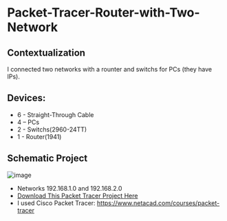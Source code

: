 # Packet-Tracer-Router-with-Two-Network

## Contextualization
I connected two networks with a rounter and switchs for PCs (they have IPs).

## Devices:
- 6 - Straight-Through Cable
- 4 – PCs
- 2 - Switchs(2960-24TT)
- 1 - Router(1941)


## Schematic Project
![image](https://github.com/KaikyM/Packet-Tracer-Router-with-Two-Network/assets/127446435/dee91caa-72aa-488a-8247-394c9f2a027f)
- Networks 192.168.1.0 and 192.168.2.0
- [Download This Packet Tracer Project Here](Router-with-Two-Network.pkt)
- I used Cisco Packet Tracer: https://www.netacad.com/courses/packet-tracer
